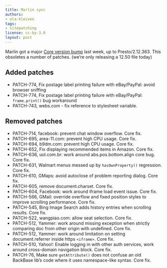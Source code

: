 ```yaml
---
title: Marlin sync
authors:
- ola-kleiven
tags:
- sitepatching
license: cc-by-3.0
layout: post
---
```


Marlin got a major [Core version bump][1] last week, up to Presto/2.12.363. This obsoletes a number of patches. (we’re only releasing a 12.50 file today)

[1]: http://my.opera.com/desktopteam/blog/2012/08/03/summer-core-update

## Added patches

- PATCH-774, Fix postage label printing failure with eBay/PayPal: avoid browser sniffing
- PATCH-774, Fix postage label printing failure with eBay/PayPal: `frame.print()` bug workaround
- PATCH-743, webs.com - fix reference to stylesheet variable.

## Removed patches

- PATCH-714, facebook: prevent chat window overflow. Core fix.
- PATCH-695, area-11.com: prevent high CPU usage. Core fix.
- PATCH-694, b9dm.com: prevent high CPU usage. Core fix.
- PATCH-652, Fix displaying recommended items in Amazon. Core fix.
- PATCH-636, uol.com.br: work around abs.pos.bottom.align core bug. Core fix.
- PATCH-631, Walmart menus messed up by `hasOwnProperty()` regression. Core fix.
- PATCH-610, GMaps: avoid autoclose of problem reporting dialog. Core fix.
- PATCH-605, remove document.charset. Core fix.
- PATCH-604, Facebook: work around iframe load event issue. Core fix.
- PATCH-566, GMail: override overflow and fixed position styles to improve scrolling performance. Core fix.
- PATCH-545, Bing Image Search adds history entries when scrolling results. Core fix.
- PATCH-522, wangpiao.com: allow seat selection. Core fix.
- PATCH-512, Yammer: work around missing exception when strictly comparing doc from other origin with undefined. Core fix.
- PATCH-512, Yammer: work around limitation on setting document.referrer inside https `<iframe>`. Core fix.
- PATCH-510, Yahoo!: Enable logging in with other auth services, work around cross-domain navigation block. Core fix.
- PATCH-76, Make sure `getAttribute()` does not confuse an old BackBase lib’s code where it uses namespace-like syntax. Core fix.
